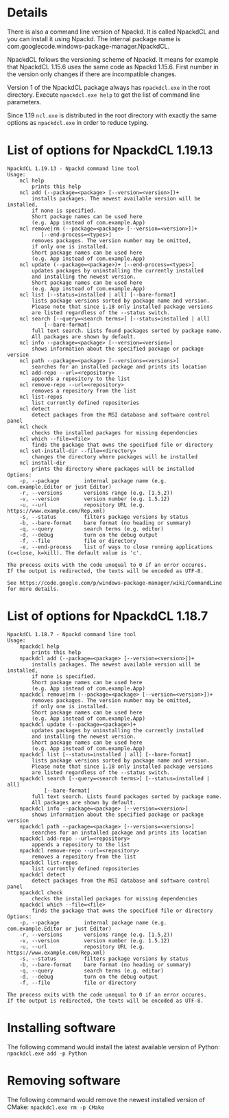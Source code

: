 # Details #

There is also a command line version of Npackd. It is called NpackdCL and you can install it using Npackd. The internal package name is com.googlecode.windows-package-manager.NpackdCL.

NpackdCL follows the versioning scheme of Npackd. It means for example that NpackdCL 1.15.6 uses the same code as Npackd 1.15.6. First number in the version only changes if there are incompatible changes.

Version 1 of the NpackdCL package always has `npackdcl.exe` in the root directory. Execute `npackdcl.exe help` to get the list of command line parameters.

Since 1.19 `ncl.exe` is distributed in the root directory with exactly the same options as `npackdcl.exe` in order to reduce typing.

# List of options for NpackdCL 1.19.13 #

```
NpackdCL 1.19.13 - Npackd command line tool
Usage:
    ncl help
        prints this help
    ncl add (--package=<package> [--version=<version>])+
        installs packages. The newest available version will be installed, 
        if none is specified.
        Short package names can be used here
        (e.g. App instead of com.example.App)
    ncl remove|rm (--package=<package> [--version=<version>])+
           [--end-process=<types>]
        removes packages. The version number may be omitted, 
        if only one is installed.
        Short package names can be used here
        (e.g. App instead of com.example.App)
    ncl update (--package=<package>)+ [--end-process=<types>]
        updates packages by uninstalling the currently installed
        and installing the newest version. 
        Short package names can be used here
        (e.g. App instead of com.example.App)
    ncl list [--status=installed | all] [--bare-format]
        lists package versions sorted by package name and version.
        Please note that since 1.18 only installed package versions
        are listed regardless of the --status switch.
    ncl search [--query=<search terms>] [--status=installed | all]
            [--bare-format]
        full text search. Lists found packages sorted by package name.
        All packages are shown by default.
    ncl info --package=<package> [--version=<version>]
        shows information about the specified package or package version
    ncl path --package=<package> [--versions=<versions>]
        searches for an installed package and prints its location
    ncl add-repo --url=<repository>
        appends a repository to the list
    ncl remove-repo --url=<repository>
        removes a repository from the list
    ncl list-repos
        list currently defined repositories
    ncl detect
        detect packages from the MSI database and software control panel
    ncl check
        checks the installed packages for missing dependencies
    ncl which --file=<file>
        finds the package that owns the specified file or directory
    ncl set-install-dir --file=<directory>
        changes the directory where packages will be installed
    ncl install-dir
        prints the directory where packages will be installed
Options:
    -p, --package        internal package name (e.g. com.example.Editor or just Editor)
    -r, --versions       versions range (e.g. [1.5,2))
    -v, --version        version number (e.g. 1.5.12)
    -u, --url            repository URL (e.g. https://www.example.com/Rep.xml)
    -s, --status         filters package versions by status
    -b, --bare-format    bare format (no heading or summary)
    -q, --query          search terms (e.g. editor)
    -d, --debug          turn on the debug output
    -f, --file           file or directory
    -e, --end-process    list of ways to close running applications (c=close, k=kill). The default value is 'c'.

The process exits with the code unequal to 0 if an error occures.
If the output is redirected, the texts will be encoded as UTF-8.

See https://code.google.com/p/windows-package-manager/wiki/CommandLine for more details.
```

# List of options for NpackdCL 1.18.7 #

```
NpackdCL 1.18.7 - Npackd command line tool
Usage:
    npackdcl help
        prints this help
    npackdcl add (--package=<package> [--version=<version>])+
        installs packages. The newest available version will be installed, 
        if none is specified.
        Short package names can be used here
        (e.g. App instead of com.example.App)
    npackdcl remove|rm (--package=<package> [--version=<version>])+
        removes packages. The version number may be omitted, 
        if only one is installed.
        Short package names can be used here
        (e.g. App instead of com.example.App)
    npackdcl update (--package=<package>)+
        updates packages by uninstalling the currently installed
        and installing the newest version. 
        Short package names can be used here
        (e.g. App instead of com.example.App)
    npackdcl list [--status=installed | all] [--bare-format]
        lists package versions sorted by package name and version.
        Please note that since 1.18 only installed package versions
        are listed regardless of the --status switch.
    npackdcl search [--query=<search terms>] [--status=installed | all]
            [--bare-format]
        full text search. Lists found packages sorted by package name.
        All packages are shown by default.
    npackdcl info --package=<package> [--version=<version>]
        shows information about the specified package or package version
    npackdcl path --package=<package> [--versions=<versions>]
        searches for an installed package and prints its location
    npackdcl add-repo --url=<repository>
        appends a repository to the list
    npackdcl remove-repo --url=<repository>
        removes a repository from the list
    npackdcl list-repos
        list currently defined repositories
    npackdcl detect
        detect packages from the MSI database and software control panel
    npackdcl check
        checks the installed packages for missing dependencies
    npackdcl which --file=<file>
        finds the package that owns the specified file or directory
Options:
    -p, --package        internal package name (e.g. com.example.Editor or just Editor)
    -r, --versions       versions range (e.g. [1.5,2))
    -v, --version        version number (e.g. 1.5.12)
    -u, --url            repository URL (e.g. https://www.example.com/Rep.xml)
    -s, --status         filters package versions by status
    -b, --bare-format    bare format (no heading or summary)
    -q, --query          search terms (e.g. editor)
    -d, --debug          turn on the debug output
    -f, --file           file or directory

The process exits with the code unequal to 0 if an error occures.
If the output is redirected, the texts will be encoded as UTF-8.
```

# Installing software #

The following command would install the latest available version of Python:
`npackdcl.exe add -p Python`

# Removing software #

The following command would remove the newest installed version of CMake:
`npackdcl.exe rm -p CMake`